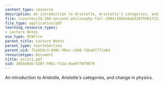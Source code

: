 ```yaml
---
content_type: resource
description: An introduction to Aristotle, Aristotle's categories, and change in physics.
file: /courses/24-200-ancient-philosophy-fall-2004/28b5e0ab52875961f22a8aa9770f9879_arist1.pdf
file_type: application/pdf
learning_resource_types:
- Lecture Notes
ocw_type: OCWFile
parent_title: Lecture Notes
parent_type: CourseSection
parent_uid: f2ab5dc3-d40c-98ec-c4b0-f8ba67771a8d
resourcetype: Document
title: arist1.pdf
uid: 28b5e0ab-5287-5961-f22a-8aa9770f9879
---
```

An introduction to Aristotle, Aristotle's categories, and change in physics.